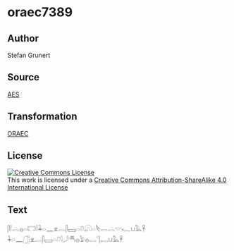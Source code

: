 # oraec7389

## Author

Stefan Grunert

## Source

[AES](https://github.com/simondschweitzer/aes)

## Transformation

[ORAEC](https://oraec.github.io/)

## License

<a rel="license" href="http://creativecommons.org/licenses/by-sa/4.0/"><img alt="Creative Commons License" style="border-width:0" src="https://i.creativecommons.org/l/by-sa/4.0/88x31.png" /></a><br />This work is licensed under a <a rel="license" href="http://creativecommons.org/licenses/by-sa/4.0/">Creative Commons Attribution-ShareAlike 4.0 International License</a>

## Text

𓋴𓌉𓂋𓐍𓏏𓉐𓌉𓇓𓏏𓈖𓁷𓂋𓋴𓈙𓏏𓍔𓋨𓏏𓌸𓂋𓂋𓎟𓆑𓂓𓅓𓋹<br>
𓇓𓏏𓈖𓃂𓁷𓂋𓋴𓈙𓏏𓍔𓇋𓌳𓄪𓐍𓅱𓐍𓂋𓊹𓉻𓂓𓅓𓋹<br>

